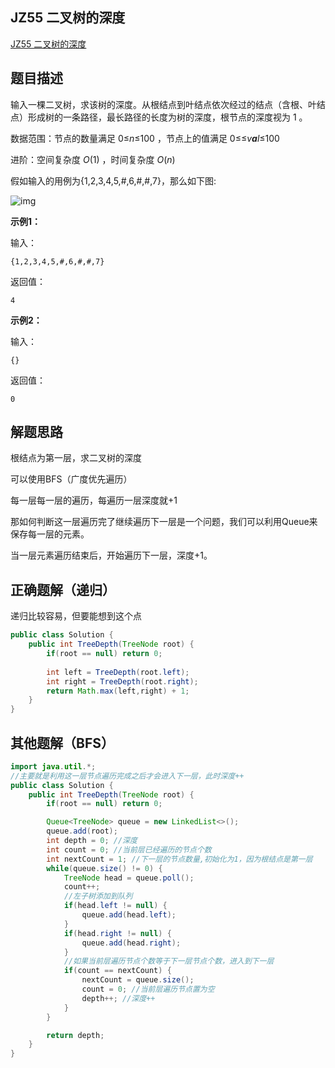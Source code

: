 ## JZ55 二叉树的深度

[JZ55 二叉树的深度](https://www.nowcoder.com/practice/435fb86331474282a3499955f0a41e8b?tpId=13&tqId=23294&ru=/exam/oj/ta&qru=/ta/coding-interviews/question-ranking&sourceUrl=%2Fexam%2Foj%2Fta%3Fpage%3D1%26tpId%3D13%26type%3D13)





## 题目描述

输入一棵二叉树，求该树的深度。从根结点到叶结点依次经过的结点（含根、叶结点）形成树的一条路径，最长路径的长度为树的深度，根节点的深度视为 1 。

数据范围：节点的数量满足 0≤*n*≤100 ，节点上的值满足 0≤≤*v**a**l*≤100

进阶：空间复杂度 *O*(1) ，时间复杂度 *O*(*n*)

假如输入的用例为{1,2,3,4,5,#,6,#,#,7}，那么如下图:

![img](https://alylmengbucket.oss-cn-nanjing.aliyuncs.com/2023-9/202310072231561.png)

**示例1：**

输入：

```
{1,2,3,4,5,#,6,#,#,7}
```

返回值：

```
4
```



**示例2：**

输入：

```
{}
```

返回值：

```
0
```



## 解题思路

根结点为第一层，求二叉树的深度

可以使用BFS（广度优先遍历）

每一层每一层的遍历，每遍历一层深度就+1

那如何判断这一层遍历完了继续遍历下一层是一个问题，我们可以利用Queue来保存每一层的元素。

当一层元素遍历结束后，开始遍历下一层，深度+1。



## 正确题解（递归）

递归比较容易，但要能想到这个点

````java
public class Solution {
    public int TreeDepth(TreeNode root) {
        if(root == null) return 0;
  
        int left = TreeDepth(root.left);
        int right = TreeDepth(root.right);
        return Math.max(left,right) + 1;
    }
}
````







## 其他题解（BFS）



````java
import java.util.*;
//主要就是利用这一层节点遍历完成之后才会进入下一层，此时深度++
public class Solution {
    public int TreeDepth(TreeNode root) {
        if(root == null) return 0;

        Queue<TreeNode> queue = new LinkedList<>();
        queue.add(root);
        int depth = 0; //深度
        int count = 0; //当前层已经遍历的节点个数
        int nextCount = 1; //下一层的节点数量,初始化为1，因为根结点是第一层
        while(queue.size() != 0) {
            TreeNode head = queue.poll();
            count++;
            //左子树添加到队列
            if(head.left != null) {
                queue.add(head.left);
            }
            if(head.right != null) {
                queue.add(head.right);
            }
            //如果当前层遍历节点个数等于下一层节点个数，进入到下一层
            if(count == nextCount) {
                nextCount = queue.size(); 
                count = 0; //当前层遍历节点置为空
                depth++; //深度++
            }
        }

        return depth;
    }
}
````



